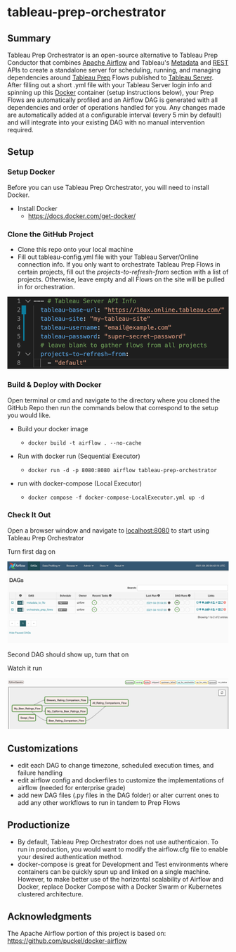 # tableau-prep-orchestrator

## Summary

Tableau Prep Orchestrator is an open-source alternative to Tableau Prep Conductor that combines [Apache Airflow](https://airflow.apache.org/docs/apache-airflow/stable/) and Tableau's [Metadata](https://help.tableau.com/current/api/metadata_api/en-us/index.html) and [REST](https://help.tableau.com/current/api/rest_api/en-us/REST/rest_api.htm) APIs to create a standalone server for scheduling, running, and managing dependencies around [Tableau Prep](https://www.tableau.com/products/prep) Flows published to [Tableau Server](https://www.tableau.com/products/server). After filling out a short .yml file with your Tableau Server login info and spinning up this [Docker](https://www.docker.com/) container (setup instructions below), your Prep Flows are automatically profiled and an Airflow DAG is generated with all dependencies and order of operations handled for you. Any changes made are automatically added at a configurable interval (every 5 min by default) and will integrate into your existing DAG with no manual intervention required.

## Setup

### Setup Docker

Before you can use Tableau Prep Orchestrator, you will need to install Docker.

- Install Docker
  - <https://docs.docker.com/get-docker/>

### Clone the GitHub Project

- Clone this repo onto your local machine
- Fill out tableau-config.yml file with your Tableau Server/Online connection info. If you only want to orchestrate Tableau Prep Flows in certain projects, fill out the *projects-to-refresh-from* section with a list of projects. Otherwise, leave empty and all Flows on the site will be pulled in for orchestration.

![tableau-config YAML](./screenshots/tableau-config.png)

### Build & Deploy with Docker

Open terminal or cmd and navigate to the directory where you cloned the GitHub Repo then run the commands below that correspond to the setup you would like.

- Build your docker image
  - `docker build -t airflow . --no-cache`

- Run with docker run (Sequential Executor)
  - `docker run -d -p 8080:8080 airflow tableau-prep-orchestrator`

- run with docker-compose (Local Executor)
  - `docker compose -f docker-compose-LocalExecutor.yml up -d`

### Check It Out

Open a browser window and navigate to <localhost:8080> to start using Tableau Prep Orchestrator

Turn first dag on

![Home Screen](./screenshots/home.png)

Second DAG should show up, turn that on

Watch it run

![Prep Flows as Airflow DAG](./screenshots/orchestrate_prep_flows.png)

## Customizations

- edit each DAG to change timezone, scheduled execution times, and failure handling
- edit airflow config and dockerfiles to customize the implementations of airflow (needed for enterprise grade)
- add new DAG files (.py files in the DAG folder) or alter current ones to add any other workflows to run in tandem to Prep Flows

## Productionize
- By default, Tableau Prep Orchestrator does not use authenticaion. To run in production, you would want to modify the airflow.cfg file to enable your desired authentication method.
- docker-compose is great for Development and Test environments where containers can be quickly spun up and linked on a single machine. However, to make better use of the horizontal scalability of Airflow and Docker, replace Docker Compose with a Docker Swarm or Kubernetes clustered architecture.

## Acknowledgments

The Apache Airflow portion of this project is based on:
<https://github.com/puckel/docker-airflow>
